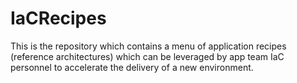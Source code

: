 # IaCRecipes
This is the repository which contains a menu of application recipes (reference architectures) which can be leveraged by app team IaC personnel to accelerate the delivery of a new environment. 
